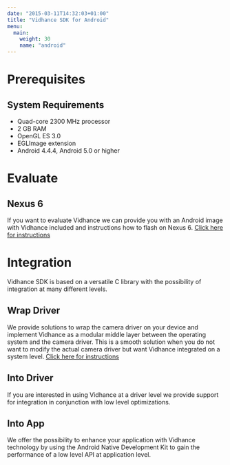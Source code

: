 ```yaml
---
date: "2015-03-11T14:32:03+01:00"
title: "Vidhance SDK for Android"
menu:
  main:
    weight: 30
    name: "android"
---
```


# Prerequisites
## System Requirements
+ Quad-core 2300 MHz processor
+ 2 GB RAM
+ OpenGL ES 3.0
+ EGLImage extension
+ Android 4.4.4, Android 5.0 or higher

# Evaluate
## Nexus 6
If you want to evaluate Vidhance we can provide you with an Android image with Vidhance included and instructions how to flash on Nexus 6. [Click here for instructions](./android/evaluate/index.html)
# Integration
Vidhance SDK is based on a versatile C library with the possibility of integration at many different levels.
## Wrap Driver
We provide solutions to wrap the camera driver on your device and implement Vidhance as a modular middle layer between the operating system and the camera driver. This is a smooth solution when you do not want to modify the actual camera driver but want Vidhance integrated on a system level. [Click here for instructions](./android/gettingstarted/index.html)
## Into Driver
If you are interested in using Vidhance at a driver level we provide support for integration in conjunction with low level optimizations.
## Into App
We offer the possibility to enhance your application with Vidhance technology by using the Android Native Development Kit to gain the performance of a low level API at application level.
